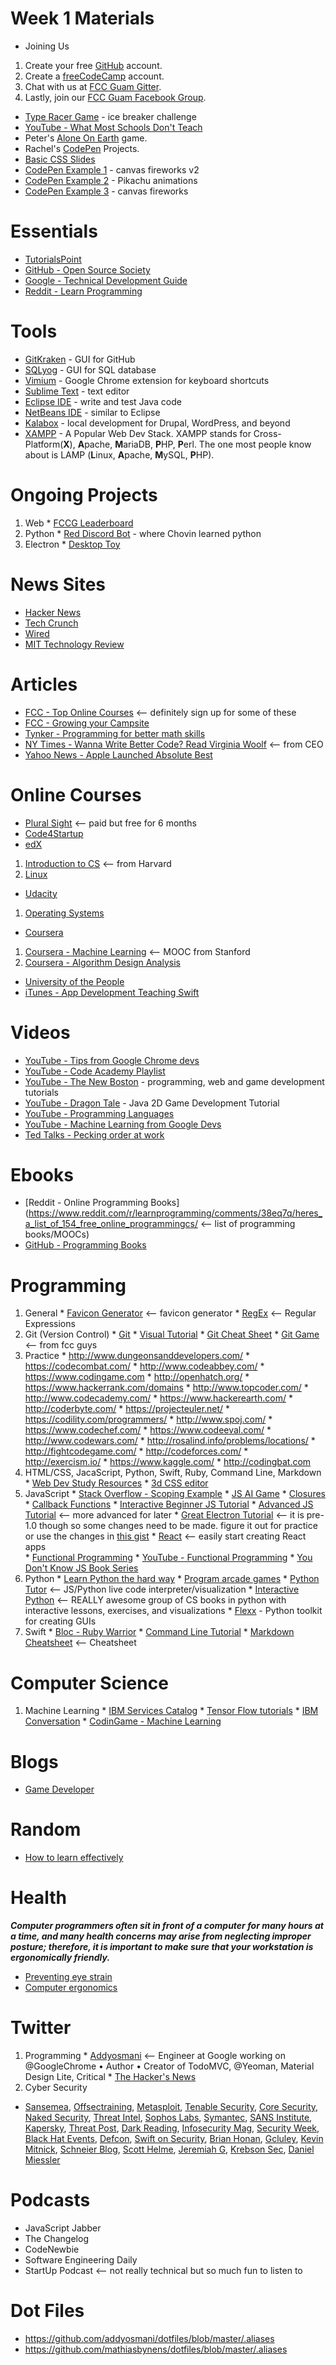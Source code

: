 # **Week 1 Materials**
* Joining Us
 
1. Create your free [GitHub](https://github.com/) account.
2. Create a [freeCodeCamp](https://www.freecodecamp.com/) account.
3. Chat with us at [FCC Guam Gitter](https://gitter.im/Chovin/GuamFreeCodeCamp).
4. Lastly, join our [FCC Guam Facebook Group](https://www.facebook.com/groups/free.code.camp.guam/).

* [Type Racer Game](http://play.typeracer.com/) - ice breaker challenge
* [YouTube - What Most Schools Don't Teach](https://www.youtube.com/watch?v=nKIu9yen5nc)
* Peter's [Alone On Earth](https://www.indiegogo.com/projects/guam-game-development-alone-on-earth#/updates) game.
* Rachel's [CodePen](https://codepen.io/rmanglona) Projects.
* [Basic CSS Slides](https://docs.google.com/presentation/d/1gfj88VJ3jQjQhSEMQ5PXHwm_tQVQjPTQmDPiE8VeuEc/edit?usp=sharing)
* [CodePen Example 1](https://codepen.io/NeoXiD/pen/uBkIn) - canvas fireworks v2
* [CodePen Example 2](https://codepen.io/shiningjason1989/pen/NALzYQ) - Pikachu animations
* [CodePen Example 3](https://codepen.io/jackrugile/pen/acAgx) - canvas fireworks

# **Essentials**
  * [TutorialsPoint](http://www.tutorialspoint.com/)
  * [GitHub - Open Source Society](https://github.com/open-source-society/computer-science)   
  * [Google - Technical Development Guide](https://www.google.com/about/careers/students/guide-to-technical-development.html)
  * [Reddit - Learn Programming](https://www.reddit.com/r/learnprogramming/wiki/faq)
  
# **Tools**
  * [GitKraken](https://www.gitkraken.com/) - GUI for GitHub
  * [SQLyog](https://github.com/webyog/sqlyog-community/wiki/Downloads) - GUI for SQL database
  * [Vimium](https://vimium.github.io/) - Google Chrome extension for keyboard shortcuts
  * [Sublime Text](https://www.sublimetext.com/) - text editor
  * [Eclipse IDE](https://eclipse.org/) - write and test Java code
  * [NetBeans IDE](https://netbeans.org/) - similar to Eclipse  
  * [Kalabox](http://www.kalabox.io/) - local development for Drupal, WordPress, and beyond
  * [XAMPP](https://www.apachefriends.org/index.html) - A Popular Web Dev Stack. XAMPP stands for Cross-Platform(__X__), **A**pache, **M**ariaDB, **P**HP, **P**erl. The one most people know about is LAMP (**L**inux, **A**pache, **M**ySQL, **P**HP).

# **Ongoing Projects**
  1. Web
    * [FCCG Leaderboard](https://github.com/gabrielcerteza/FreeCodeCampGroup-Leaderboard)
  2. Python
    * [Red Discord Bot](https://github.com/Twentysix26/Red-DiscordBot) - where Chovin learned python
  3. Electron
    * [Desktop Toy](https://github.com/Chovin/DesktopToy)

# **News Sites**
  * [Hacker News](https://news.ycombinator.com/)
  * [Tech Crunch](https://techcrunch.com/)
  * [Wired](http://www.wired.com/)
  * [MIT Technology Review](https://www.technologyreview.com/)

# **Articles**
  * [FCC - Top Online Courses](https://medium.freecodecamp.com/the-data-dont-lie-here-are-the-50-best-free-online-university-courses-of-all-time-b2d9a64edfac#.gc64rh44r) <-- definitely sign up for some of these
  * [FCC - Growing your Campsite](https://medium.freecodecamp.com/growth-hacking-your-free-code-camp-group-8cf76300a5d1#.pnmmv9g31)
  * [Tynker - Programming for better math skills](http://www.tynker.com/blog/articles/ideas-and-tips/programming-better-math-skills-fun/)
  * [NY Times - Wanna Write Better Code? Read Virginia Woolf](http://www.nytimes.com/2016/05/22/opinion/sunday/to-write-software-read-novels.html?emc=eta1&_r=0) <-- from CEO
  * [Yahoo News - Apple Launched Absolute Best](http://finance.yahoo.com/news/apple-just-launched-absolute-best-190500639.html)

# **Online Courses**
 * [Plural Sight](https://app.pluralsight.com/id/signin/?redirectTo=https%3A%2F%2Fapp.pluralsight.com%2Flibrary%2F) <-- paid but free for 6 months
 * [Code4Startup](https://code4startup.com/)
 * [edX](https://www.edx.org/)
  1. [Introduction to CS](https://www.edx.org/CS50) <-- from Harvard
  2. [Linux](https://courses.edx.org/courses/course-v1:LinuxFoundationX+LFS101x.2+1T2015/courseware/c879223aff62482dbfcf57265b23e5d7/)
 * [Udacity](https://www.udacity.com/)
  1. [Operating Systems](https://www.udacity.com/course/viewer#!/c-ud923/l-3056258560/m-3306199014) 
 * [Coursera](https://www.coursera.org/)
  1. [Coursera - Machine Learning](https://www.coursera.org/learn/machine-learning) <-- MOOC from Stanford
  2. [Coursera - Algorithm Design Analysis](https://www.coursera.org/learn/algorithm-design-analysis)
 * [University of the People](http://uopeople.edu/groups/coureses/computer_science)
 * [iTunes - App Development Teaching Swift](https://itunes.apple.com/us/course/app-development-teaching-swift/id1003406963)
 
# **Videos**
* [YouTube - Tips from Google Chrome devs](https://www.youtube.com/watch?v=IWgNn1kqrsA&list=PLOU2XLYxmsILKwwASNS0xgfcmakbK_8JZ)
* [YouTube - Code Academy Playlist](https://www.youtube.com/user/learncodeacademy/playlists)
* [YouTube - The New Boston](https://www.youtube.com/user/thenewboston/playlists) - programming, web and game development tutorials
* [YouTube - Dragon Tale](https://www.youtube.com/watch?v=9dzhgsVaiSo&list=PL-2t7SM0vDfcIedoMIghzzgQqZq45jYGv) - Java 2D Game Development Tutorial
* [YouTube - Programming Languages](https://www.youtube.com/user/afigfigueira/playlists?shelf_id=6&view=50&sort=dd)
* [YouTube - Machine Learning from Google Devs](https://www.youtube.com/playlist?list=PLT6elRN3Aer7ncFlaCz8Zz-4B5cnsrOMt)
* [Ted Talks - Pecking order at work](https://www.ted.com/talks/margaret_heffernan_why_it_s_time_to_forget_the_pecking_order_at_work#t-234384)
 
# **Ebooks**
* [Reddit - Online Programming Books](https://www.reddit.com/r/learnprogramming/comments/38eq7q/heres_a_list_of_154_free_online_programmingcs/ <-- list of programming books/MOOCs)
* [GitHub - Programming Books](https://github.com/vhf/free-programming-books)
    
# **Programming**
  1. General
    * [Favicon Generator](https://realfavicongenerator.net/) <-- favicon generator
    * [RegEx](http://regexr.com/) <-- Regular Expressions
  2. Git (Version Control)
    * [Git](https://try.github.io)
    * [Visual Tutorial](http://learngitbranching.js.org/)
    * [Git Cheat Sheet](https://education.github.com/git-cheat-sheet-education.pdf)
    * [Git Game](http://www.git-game.com/) <-- from fcc guys
  3. Practice
    * http://www.dungeonsanddevelopers.com/
    * https://codecombat.com/
    * http://www.codeabbey.com/
    * https://www.codingame.com
    * http://openhatch.org/
    * https://www.hackerrank.com/domains
    * http://www.topcoder.com/
    * http://www.codecademy.com/
    * https://www.hackerearth.com/
    * http://coderbyte.com/
    * https://projecteuler.net/
    * https://codility.com/programmers/
    * http://www.spoj.com/
    * https://www.codechef.com/
    * https://www.codeeval.com/
    * http://www.codewars.com/
    * http://rosalind.info/problems/locations/
    * http://fightcodegame.com/
    * http://codeforces.com/
    * http://exercism.io/
    * https://www.kaggle.com/
    * http://codingbat.com
  4. HTML/CSS, JacaScript, Python, Swift, Ruby, Command Line, Markdown
    * [Web Dev Study Resources](https://github.com/dargaCode/WebDevStudyResources)
    * [3d CSS editor](http://tridiv.com/)
  5. JavaScript
    * [Stack Overflow - Scoping Example](http://stackoverflow.com/questions/500431/what-is-the-scope-of-variables-in-javascript)
    * [JS AI Game](http://store.steampowered.com/app/464350/)
    * [Closures](http://javascriptissexy.com/understand-javascript-closures-with-ease/)
    * [Callback Functions](http://javascriptissexy.com/understand-javascript-callback-functions-and-use-them/)
    * [Interactive Beginner JS Tutorial](http://javascript-roadtrip.codeschool.com/levels/1)
    * [Advanced JS Tutorial](http://ejohn.org/apps/learn/) <-- more advanced for later
    * [Great Electron Tutorial](https://medium.com/developers-writing/building-a-desktop-application-with-electron-204203eeb658#.6uoesisbf) <-- it is pre-1.0 though so some changes need to be made. figure it out for practice or use the changes in [this gist](https://gist.github.com/Chovin/dd29a9f8f89d2e00387db0787328efe3)
    * [React](https://medium.freecodecamp.com/create-react-app-and-the-future-of-creating-react-applications-3c336f29bf1c#.2cocnehwq) <-- easily start creating React apps  
    * [Functional Programming](http://reactivex.io/learnrx/)
    * [YouTube - Functional Programming](https://www.youtube.com/playlist?list=PL0zVEGEvSaeEd9hlmCXrk5yUyqUag-n84)
    * [You Don't Know JS Book Series](https://github.com/getify/You-Dont-Know-JS) 
  6. Python
    * [Learn Python the hard way](http://learnpythonthehardway.org/book/)
    * [Program arcade games](http://programarcadegames.com/)
    * [Python Tutor](http://www.pythontutor.com/) <-- JS/Python live code interpreter/visualization
    * [Interactive Python](http://interactivepython.org/) <-- REALLY awesome group of CS books in python with interactive lessons, exercises, and visualizations
    * [Flexx](https://github.com/zoofIO/flexx) - Python toolkit for creating GUIs
  7. Swift
    * [Bloc - Ruby Warrior](https://www.bloc.io/ruby-warrior#/)
    * [Command Line Tutorial](http://cli.learncodethehardway.org/book/)
    * [Markdown Cheatsheet](http://nestacms.com/docs/creating-content/markdown-cheat-sheet) <-- Cheatsheet

# **Computer Science**
  1. Machine Learning
    * [IBM Services Catalog](https://www.ibm.com/watson/developerbutt/services-catalog.html)
    * [Tensor Flow tutorials](https://www.tensorflow.org/versions/r0.9/tutorials/index.html)
    * [IBM Conversation](https://www.ibm.com/watson/developerbutt/conversation.html)
    * [CodinGame - Machine Learning](https://www.codingame.com/games/machine-learning)
    

# **Blogs**
  * [Game Developer](http://neetlife2.blogspot.com/)

# **Random**
  * [How to learn effectively](https://www.coursera.org/learn/learning-how-to-learn/home/week/1) 

# **Health**
  ***Computer programmers often sit in front of a computer for many hours at a time, and many health concerns may arise from neglecting improper posture; therefore, it is important to make sure that your workstation is ergonomically friendly.***
  * [Preventing eye strain](https://us.discovericl.com/blog/the-20-20-20-rule-preventing-digital-eye-strain)
  * [Computer ergonomics](https://www.uhs.umich.edu/computerergonomics)

# **Twitter**
  1. Programming
    * [Addyosmani](https://twitter.com/addyosmani) <-- Engineer at Google working on @GoogleChrome • Author • Creator of TodoMVC, @Yeoman, Material Design Lite, Critical
    * [The Hacker's News](https://twitter.com/TheHackersNews)
  2. Cyber Security
   * [Sansemea](https://twitter.com/SANSEMEA), [Offsectraining](https://twitter.com/offsectraining), [Metasploit](https://twitter.com/metasploit), [Tenable Security](https://twitter.com/TenableSecurity), [Core Security](https://twitter.com/CoreSecurity), [Naked Security](https://twitter.com/NakedSecurity), [Threat Intel](https://twitter.com/threatintel), [Sophos Labs](https://twitter.com/SophosLabs), [Symantec](https://twitter.com/symantec), [SANS Institute](https://twitter.com/SANSInstitute), [Kapersky](https://twitter.com/kaspersky), [Threat Post](https://twitter.com/threatpost), [Dark Reading](https://twitter.com/DarkReading), [Infosecurity Mag](https://twitter.com/InfosecurityMag), [Security Week](https://twitter.com/SecurityWeek), [Black Hat Events](https://twitter.com/BlackHatEvents), [Defcon](https://twitter.com/defcon), [Swift on Security](https://twitter.com/SwiftOnSecurity), [Brian Honan](https://twitter.com/BrianHonan), [Gcluley](https://twitter.com/gcluley), [Kevin Mitnick](https://twitter.com/kevinmitnick), [Schneier Blog](https://twitter.com/schneierblog), [Scott Helme](https://twitter.com/Scott_Helme), [Jeremiah G](https://twitter.com/jeremiahg), [Krebson Sec](https://twitter.com/krebsonsec), [Daniel Miessler](https://twitter.com/DanielMiessler)

# **Podcasts**
  * JavaScript Jabber
  * The Changelog
  * CodeNewbie
  * Software Engineering Daily
  * StartUp Podcast <-- not really technical but so much fun to listen to
 
# **Dot Files**
  * https://github.com/addyosmani/dotfiles/blob/master/.aliases
  * https://github.com/mathiasbynens/dotfiles/blob/master/.aliases
